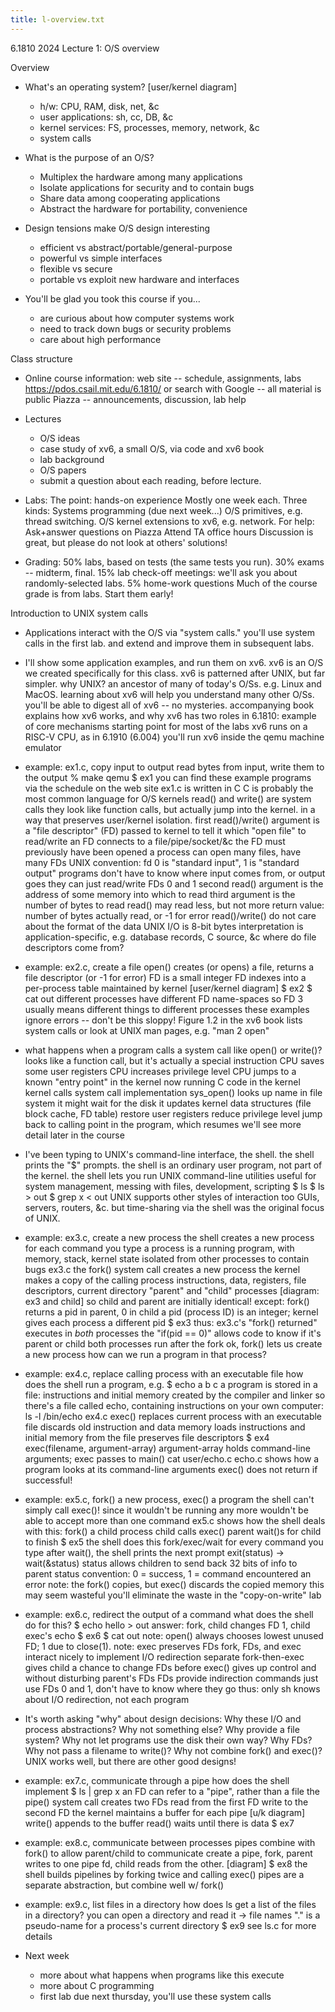 ```yaml
---
title: l-overview.txt
---
```

 
6.1810 2024 Lecture 1: O/S overview

Overview

* What's an operating system?
  [user/kernel diagram]
  - h/w: CPU, RAM, disk, net, &c
  - user applications: sh, cc, DB, &c
  - kernel services: FS, processes, memory, network, &c
  - system calls

* What is the purpose of an O/S?
  - Multiplex the hardware among many applications
  - Isolate applications for security and to contain bugs
  - Share data among cooperating applications
  - Abstract the hardware for portability, convenience

* Design tensions make O/S design interesting
  - efficient vs abstract/portable/general-purpose
  - powerful vs simple interfaces
  - flexible vs secure
  - portable vs exploit new hardware and interfaces

* You'll be glad you took this course if you...
  * are curious about how computer systems work
  * need to track down bugs or security problems
  * care about high performance

Class structure

* Online course information:
  web site -- schedule, assignments, labs
    https://pdos.csail.mit.edu/6.1810/
    or search with Google -- all material is public
  Piazza -- announcements, discussion, lab help

* Lectures
  * O/S ideas
  * case study of xv6, a small O/S, via code and xv6 book
  * lab background
  * O/S papers
  * submit a question about each reading, before lecture.

* Labs: 
  The point: hands-on experience
  Mostly one week each.
  Three kinds:
    Systems programming (due next week...)
    O/S primitives, e.g. thread switching.
    O/S kernel extensions to xv6, e.g. network.
  For help:
    Ask+answer questions on Piazza
    Attend TA office hours
  Discussion is great, but please do not look at others' solutions!

* Grading:
  50% labs, based on tests (the same tests you run).
  30% exams -- midterm, final.
  15% lab check-off meetings: we'll ask you about randomly-selected labs.
  5% home-work questions
  Much of the course grade is from labs. Start them early!

Introduction to UNIX system calls

* Applications interact with the O/S via "system calls."
  you'll use system calls in the first lab.
  and extend and improve them in subsequent labs.

* I'll show some application examples, and run them on xv6.
  xv6 is an O/S we created specifically for this class.
  xv6 is patterned after UNIX, but far simpler.
  why UNIX?
    an ancestor of many of today's O/Ss.
    e.g. Linux and MacOS.
    learning about xv6 will help you understand many other O/Ss.
  you'll be able to digest all of xv6 -- no mysteries.
    accompanying book explains how xv6 works, and why
  xv6 has two roles in 6.1810:
    example of core mechanisms
    starting point for most of the labs
  xv6 runs on a RISC-V CPU, as in 6.1910 (6.004)
  you'll run xv6 inside the qemu machine emulator

* example: ex1.c, copy input to output
  read bytes from input, write them to the output
  % make qemu
  $ ex1
  you can find these example programs via the schedule on the web site
  ex1.c is written in C
    C is probably the most common language for O/S kernels
  read() and write() are system calls
    they look like function calls, but actually jump into the kernel.
    in a way that preserves user/kernel isolation.
  first read()/write() argument is a "file descriptor" (FD)
    passed to kernel to tell it which "open file" to read/write
    an FD connects to a file/pipe/socket/&c
    the FD must previously have been opened
    a process can open many files, have many FDs
  UNIX convention: fd 0 is "standard input", 1 is "standard output"
    programs don't have to know where input comes from, or output goes
    they can just read/write FDs 0 and 1
  second read() argument is the address of some memory into which to read
  third argument is the number of bytes to read
    read() may read less, but not more
  return value: number of bytes actually read, or -1 for error
  read()/write() do not care about the format of the data
    UNIX I/O is 8-bit bytes
    interpretation is application-specific, e.g. database records, C source, &c
  where do file descriptors come from?

* example: ex2.c, create a file
  open() creates (or opens) a file, returns a file descriptor (or -1 for error)
  FD is a small integer
  FD indexes into a per-process table maintained by kernel
  [user/kernel diagram]
  $ ex2
  $ cat out
  different processes have different FD name-spaces
    so FD 3 usually means different things to different processes
  these examples ignore errors -- don't be this sloppy!
  Figure 1.2 in the xv6 book lists system calls
    or look at UNIX man pages, e.g. "man 2 open"

* what happens when a program calls a system call like open() or write()?
  looks like a function call, but it's actually a special instruction
    CPU saves some user registers
    CPU increases privilege level
    CPU jumps to a known "entry point" in the kernel
  now running C code in the kernel
  kernel calls system call implementation
    sys_open() looks up name in file system
    it might wait for the disk
    it updates kernel data structures (file block cache, FD table)
  restore user registers
  reduce privilege level
  jump back to calling point in the program, which resumes
  we'll see more detail later in the course

* I've been typing to UNIX's command-line interface, the shell.
  the shell prints the "$" prompts.
  the shell is an ordinary user program, not part of the kernel.
  the shell lets you run UNIX command-line utilities
    useful for system management, messing with files, development, scripting
    $ ls
    $ ls > out
    $ grep x < out
  UNIX supports other styles of interaction too
    GUIs, servers, routers, &c.
  but time-sharing via the shell was the original focus of UNIX.

* example: ex3.c, create a new process
  the shell creates a new process for each command you type
    a process is a running program, with memory, stack, kernel state
    isolated from other processes to contain bugs
  ex3.c
  the fork() system call creates a new process
  the kernel makes a copy of the calling process
    instructions, data, registers, file descriptors, current directory
    "parent" and "child" processes
  [diagram: ex3 and child]
  so child and parent are initially identical!
    except: fork() returns a pid in parent, 0 in child
  a pid (process ID) is an integer; kernel gives each process a different pid
  $ ex3
  thus:
    ex3.c's "fork() returned" executes in *both* processes
    the "if(pid == 0)" allows code to know if it's parent or child
    both processes run after the fork
  ok, fork() lets us create a new process
    how can we run a program in that process?

* example: ex4.c, replace calling process with an executable file
  how does the shell run a program, e.g.
    $ echo a b c
  a program is stored in a file: instructions and initial memory
    created by the compiler and linker
  so there's a file called echo, containing instructions
    on your own computer: ls -l /bin/echo
  ex4.c
  exec() replaces current process with an executable file
    discards old instruction and data memory
    loads instructions and initial memory from the file
    preserves file descriptors
  $ ex4
  exec(filename, argument-array)
    argument-array holds command-line arguments; exec passes to main()
    cat user/echo.c
    echo.c shows how a program looks at its command-line arguments
  exec() does not return if successful!

* example: ex5.c, fork() a new process, exec() a program
  the shell can't simply call exec()!
    since it wouldn't be running any more
    wouldn't be able to accept more than one command
  ex5.c shows how the shell deals with this:
    fork() a child process
    child calls exec()
    parent wait()s for child to finish
  $ ex5
  the shell does this fork/exec/wait for every command you type
    after wait(), the shell prints the next prompt
  exit(status) -> wait(&status)
    status allows children to send back 32 bits of info to parent
    status convention: 0 = success, 1 = command encountered an error
  note: the fork() copies, but exec() discards the copied memory
    this may seem wasteful
    you'll eliminate the waste in the "copy-on-write" lab

* example: ex6.c, redirect the output of a command
  what does the shell do for this?
    $ echo hello > out
  answer: fork, child changes FD 1, child exec's echo
  $ ex6
  $ cat out
  note: open() always chooses lowest unused FD; 1 due to close(1).
  note: exec preserves FDs
  fork, FDs, and exec interact nicely to implement I/O redirection
    separate fork-then-exec gives child a chance to change FDs
      before exec() gives up control
      and without disturbing parent's FDs
  FDs provide indirection
    commands just use FDs 0 and 1, don't have to know where they go
  thus: only sh knows about I/O redirection, not each program

* It's worth asking "why" about design decisions:
  Why these I/O and process abstractions? Why not something else?
  Why provide a file system? Why not let programs use the disk their own way?
  Why FDs? Why not pass a filename to write()?
  Why not combine fork() and exec()?
  UNIX works well, but there are other good designs!

* example: ex7.c, communicate through a pipe
  how does the shell implement
    $ ls | grep x
  an FD can refer to a "pipe", rather than a file
  the pipe() system call creates two FDs
    read from the first FD
    write to the second FD
  the kernel maintains a buffer for each pipe
    [u/k diagram]
    write() appends to the buffer
    read() waits until there is data
  $ ex7

* example: ex8.c, communicate between processes
  pipes combine with fork() to allow parent/child to communicate
    create a pipe,
    fork,
    parent writes to one pipe fd,
    child reads from the other.
    [diagram]
  $ ex8
  the shell builds pipelines by forking twice and calling exec()
  pipes are a separate abstraction, but combine well w/ fork()

* example: ex9.c, list files in a directory
  how does ls get a list of the files in a directory?
  you can open a directory and read it -> file names
  "." is a pseudo-name for a process's current directory
  $ ex9
  see ls.c for more details

* Next week
  - more about what happens when programs like this execute
  - more about C programming
  - first lab due next thursday, you'll use these system calls

